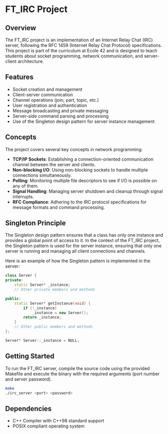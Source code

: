 # FT_IRC Project

## Overview
The FT_IRC project is an implementation of an Internet Relay Chat (IRC) server, following the RFC 1459 (Internet Relay Chat Protocol) specifications. This project is part of the curriculum at Ecole 42 and is designed to teach students about socket programming, network communication, and server-client architecture.

## Features
- Socket creation and management
- Client-server communication
- Channel operations (join, part, topic, etc.)
- User registration and authentication
- Message broadcasting and private messaging
- Server-side command parsing and processing
- Use of the Singleton design pattern for server instance management

## Concepts
The project covers several key concepts in network programming:
- **TCP/IP Sockets**: Establishing a connection-oriented communication channel between the server and clients.
- **Non-blocking I/O**: Using non-blocking sockets to handle multiple connections simultaneously.
- **Polling**: Monitoring multiple file descriptors to see if I/O is possible on any of them.
- **Signal Handling**: Managing server shutdown and cleanup through signal interrupts.
- **RFC Compliance**: Adhering to the IRC protocol specifications for message formats and command processing.

## Singleton Principle
The Singleton design pattern ensures that a class has only one instance and provides a global point of access to it. In the context of the FT_IRC project, the Singleton pattern is used for the server instance, ensuring that only one server is running and managing all client connections and channels.

Here is an example of how the Singleton pattern is implemented in the server:

```cpp
class Server {
private:
    static Server* _instance;
    // Other private members and methods

public:
    static Server* getInstance(void) {
        if (!_instance)
            _instance = new Server();
        return _instance;
    }
    // Other public members and methods
};

Server* Server::_instance = NULL;
```

## Getting Started
To run the FT_IRC server, compile the source code using the provided Makefile and execute the binary with the required arguments (port number and server password).

```bash
make
./irc_server <port> <password>
```

## Dependencies
- C++ Compiler with C++98 standard support
- POSIX compliant operating system
